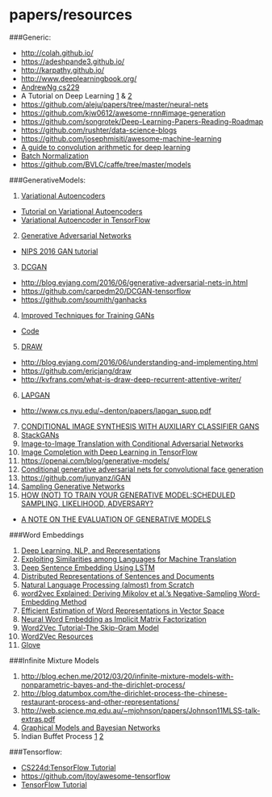 # papers/resources

###Generic:
- http://colah.github.io/
- https://adeshpande3.github.io/
- http://karpathy.github.io/
- http://www.deeplearningbook.org/
- [AndrewNg cs229](http://cs229.stanford.edu/materials.html)
- A Tutorial on Deep Learning [1](http://ai.stanford.edu/~quocle/tutorial1.pdf) & [2](http://ai.stanford.edu/~quocle/tutorial2.pdf)
- https://github.com/aleju/papers/tree/master/neural-nets
- https://github.com/kjw0612/awesome-rnn#image-generation
- https://github.com/songrotek/Deep-Learning-Papers-Reading-Roadmap
- https://github.com/rushter/data-science-blogs
- https://github.com/josephmisiti/awesome-machine-learning
- [A guide to convolution arithmetic for deep learning](https://arxiv.org/pdf/1603.07285v1.pdf)
- [Batch Normalization](https://gab41.lab41.org/batch-normalization-what-the-hey-d480039a9e3b#.mjo2k7r6k)
- https://github.com/BVLC/caffe/tree/master/models


###GenerativeModels:
1. [Variational Autoencoders](https://arxiv.org/pdf/1312.6114v10.pdf)
  - [Tutorial on Variational Autoencoders](https://arxiv.org/pdf/1606.05908v2.pdf)
  - [Variational Autoencoder in TensorFlow](https://jmetzen.github.io/2015-11-27/vae.html)
2. [Generative Adversarial Networks](https://arxiv.org/pdf/1406.2661v1.pdf)
  - [NIPS 2016 GAN tutorial](https://arxiv.org/pdf/1701.00160v1.pdf)
3. [DCGAN](https://arxiv.org/pdf/1511.06434v2.pdf)
  - http://blog.evjang.com/2016/06/generative-adversarial-nets-in.html
  - https://github.com/carpedm20/DCGAN-tensorflow
  - https://github.com/soumith/ganhacks
4. [Improved Techniques for Training GANs](https://arxiv.org/pdf/1606.03498v1.pdf)
  - [Code](https://github.com/openai/improved-gan)
5. [DRAW](https://arxiv.org/pdf/1502.04623v2.pdf)
  - http://blog.evjang.com/2016/06/understanding-and-implementing.html 
  - https://github.com/ericjang/draw
  - http://kvfrans.com/what-is-draw-deep-recurrent-attentive-writer/
6. [LAPGAN](https://arxiv.org/pdf/1506.05751.pdf)
  - http://www.cs.nyu.edu/~denton/papers/lapgan_supp.pdf
7. [CONDITIONAL IMAGE SYNTHESIS WITH AUXILIARY CLASSIFIER GANS](https://arxiv.org/pdf/1610.09585.pdf)
8. [StackGANs](https://arxiv.org/pdf/1612.03242v1.pdf)
9. [Image-to-Image Translation with Conditional Adversarial Networks](https://arxiv.org/pdf/1611.07004v1.pdf)
10. [Image Completion with Deep Learning in TensorFlow](https://bamos.github.io/2016/08/09/deep-completion/)
11. https://openai.com/blog/generative-models/
12. [Conditional generative adversarial nets for convolutional face generation](http://www.foldl.me/uploads/2015/conditional-gans-face-generation/paper.pdf)
13. https://github.com/junyanz/iGAN
14. [Sampling Generative Networks](https://arxiv.org/pdf/1609.04468v3.pdf)
15. [HOW (NOT) TO TRAIN YOUR GENERATIVE MODEL:SCHEDULED SAMPLING, LIKELIHOOD, ADVERSARY?](https://arxiv.org/pdf/1511.05101v1.pdf)
  - [A NOTE ON THE EVALUATION OF GENERATIVE MODELS](https://arxiv.org/pdf/1511.01844v3.pdf)

###Word Embeddings
1. [Deep Learning, NLP, and Representations](http://colah.github.io/posts/2014-07-NLP-RNNs-Representations/)
2. [Exploiting Similarities among Languages for Machine Translation](https://arxiv.org/pdf/1309.4168.pdf)
3. [Deep Sentence Embedding Using LSTM](https://arxiv.org/pdf/1502.06922v3.pdf)
4. [Distributed Representations of Sentences and Documents](http://cs.stanford.edu/~quocle/paragraph_vector.pdf)
5. [Natural Language Processing (almost) from Scratch](https://arxiv.org/pdf/1103.0398v1.pdf)
6. [word2vec Explained: Deriving Mikolov et al.’s Negative-Sampling Word-Embedding Method](https://arxiv.org/pdf/1402.3722v1.pdf)
7. [Efficient Estimation of Word Representations in Vector Space](https://arxiv.org/pdf/1301.3781.pdf)
8. [Neural Word Embedding as Implicit Matrix Factorization](https://levyomer.files.wordpress.com/2014/09/neural-word-embeddings-as-implicit-matrix-factorization.pdf)
9. [Word2Vec Tutorial-The Skip-Gram Model](http://mccormickml.com/2016/04/19/word2vec-tutorial-the-skip-gram-model/)
10. [Word2Vec Resources](http://mccormickml.com/2016/04/27/word2vec-resources/#efficient-estimation-of-word-representations-in-vector-space)
11. [Glove](http://www-nlp.stanford.edu/pubs/glove.pdf)

###Infinite Mixture Models
1. http://blog.echen.me/2012/03/20/infinite-mixture-models-with-nonparametric-bayes-and-the-dirichlet-process/
2. http://blog.datumbox.com/the-dirichlet-process-the-chinese-restaurant-process-and-other-representations/
3. http://web.science.mq.edu.au/~mjohnson/papers/Johnson11MLSS-talk-extras.pdf
4. [Graphical Models and Bayesian Networks](http://www.cs.ubc.ca/~murphyk/Bayes/bnintro.html)
4. Indian Buffet Process [1](http://cocosci.berkeley.edu/tom/papers/indianbuffet.pdf) [2](http://www.mit.edu/~ilkery/papers/IndianBuffetProcess.pdf)

###Tensorflow:
- [CS224d:TensorFlow Tutorial](http://cs224d.stanford.edu/lectures/CS224d-Lecture7.pdf)
- https://github.com/jtoy/awesome-tensorflow
- [TensorFlow Tutorial](https://github.com/alrojo/tensorflow-tutorial)

